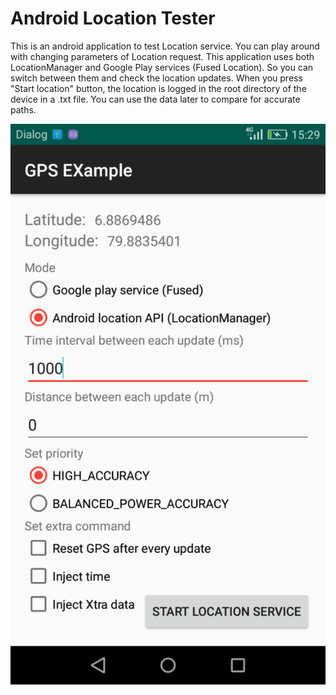 Android Location Tester
==========================================================================================
This is an android application to test Location service. You can play around with changing parameters of Location request. This application uses both LocationManager and Google Play services (Fused Location). So you can switch between them and check the location updates. 
When you press "Start location" button, the location is logged in the root directory of the device in a .txt file. You can use the data later to compare for accurate paths.


![alt text](ss1.png)

